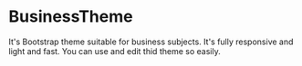 # BusinessTheme
It's Bootstrap theme suitable for business subjects.
It's fully responsive and light and fast.
You can use and edit thid theme so easily.
